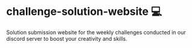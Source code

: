 # challenge-solution-website 💻

Solution submission website for the weekly challenges conducted in our discord server to boost your creativity and skills.
